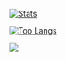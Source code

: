 [![Stats](https://github-readme-stats.vercel.app/api?username=NotDSF&show_icons=true&count_private=true&theme=dark)]()

[![Top Langs](https://github-readme-stats.vercel.app/api/top-langs/?username=NotDSF&hide=css&layout=compact&theme=dark)]()

![](https://komarev.com/ghpvc/?username=notdsf)
